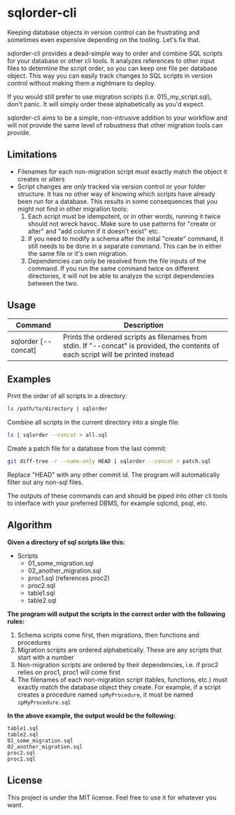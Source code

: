 # sqlorder-cli
Keeping database objects in version control can be frustrating and sometimes even expensive depending on the tooling. Let's fix that.

sqlorder-cli provides a dead-simple way to order and combine SQL scripts for your database or other cli tools. It analyzes references to other input files to determine the script order, so you can keep one file per database object. This way you can easily track changes to SQL scripts in version control without making them a nightmare to deploy.  

If you would still prefer to use migration scripts (i.e. 015_my_script.sql), don't panic. It will simply order these alphabetically as you'd expect. 

sqlorder-cli aims to be a simple, non-intrusive addition to your workflow and will not provide the same level of robustness that other migration tools can provide.

## Limitations
- Filenames for each non-migration script must exactly match the object it creates or alters
- Script changes are *only* tracked via version control or your folder structure. It has no other way of knowing which scripts have already been run for a database. This results in some consequences that you might not find in other migration tools:
  1. Each script must be idempotent, or in other words, running it twice should not wreck havoc. Make sure to use patterns for "create or alter" and "add column if it doesn't exist" etc.
  2. If you need to modify a schema after the inital "create" command, it still needs to be done in a separate command. This can be in either the same file or it's own migration.
  3. Dependencies can only be resolved from the file inputs of the command. If you run the same command twice on different directories, it will not be able to analyze the script dependencies between the two.

## Usage
| Command | Description |
| ------- | ----------- |
| sqlorder \[--concat\] | Prints the ordered scripts as filenames from stdin. If "--concat" is provided, the contents of each script will be printed instead | 

## Examples
Print the order of all scripts in a directory:
```bash
ls /path/to/directory | sqlorder
```

Combine all scripts in the current directory into a single file:
```bash
ls | sqlorder --concat > all.sql
```

Create a patch file for a database from the last commit:
```bash
git diff-tree -r --name-only HEAD | sqlorder --concat > patch.sql
```
Replace "HEAD" with any other commit id. The program will automatically filter out any non-sql files.

The outputs of these commands can and should be piped into other cli tools to interface with your preferred DBMS, for example sqlcmd, psql, etc.

## Algorithm
**Given a directory of sql scripts like this:**
- Scripts
  - 01_some_migration.sql
  - 02_another_migration.sql
  - proc1.sql (references proc2)
  - proc2.sql 
  - table1.sql
  - table2.sql

**The program will output the scripts in the correct order with the following rules:**
1. Schema scripts come first, then migrations, then functions and procedures
2. Migration scripts are ordered alphabetically. These are any scripts that start with a number
3. Non-migration scripts are ordered by their dependencies, i.e. if proc2 relies on proc1, proc1 will come first
4. The filenames of each non-migration script (tables, functions, etc.) must exactly match the database object they create. For example, if a script creates a procedure named `spMyProcedure`, it must be named `spMyProcedure.sql`

**In the above example, the output would be the following:**
```
table1.sql
table2.sql
01_some_migration.sql
02_another_migration.sql
proc2.sql
proc1.sql
```

## License
This project is under the MIT license. Feel free to use it for whatever you want.

